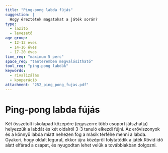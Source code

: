 ```yaml
---
title: "Ping-pong labda fújás"
suggestion: | 
  Hogy éreztétek magatokat a játék során?
type:
  - lazító
  - levezető
age_group:
  - 12-13 éves
  - 14-16 éves
  - 17-20 éves
time_req: "maximum 5 perc"
space_req: "tanteremben megvalósítható"
tool_req: "ping-pong labdák"
keywords: 
  - rivalizálás
  - kooperáció
attachment: "252_ping_pong_fujas.pdf"
---
```


# Ping-pong labda fújás

 Két összetolt iskolapad közepére (egyszerre több csoport játszhatja) helyezzük a labdát és két oldalról 3-3 tanuló elkezdi fújni. Az erőviszonyok és a könnyű labda miatt nehezen fog a másik térfélre menni a labda. Gyakori, hogy oldalt legurul, ekkor újra középről folytatódik a játék.Rövid idő alatt elfárad a csapat, és nyugodtan lehet velük a továbbiakban dolgozni.  
  
